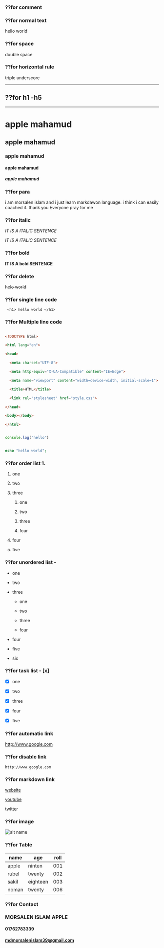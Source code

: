### ??for comment

<!-- -->   

### ??for  normal text    

hello world   

### ??for space 

double space   

### ??for horizontal rule 

triple underscore  

___

## ??for h1 -h5

___

# apple mahamud  

## apple mahamud   

### apple mahamud   

#### apple mahamud  

##### apple mahamud   

 ### ??for para

 i am morsalen islam and i just learn markdawon language. i think i can easily coached it. thank you Everyone pray for me    

### ??for italic  

_IT IS A ITALIC SENTENCE_ 

*IT IS A ITALIC SENTENCE*

### ??for bold 

__IT IS A bold SENTENCE__    

### ??for delete  

~~helo world~~  

### ??for single line code 

` <h1> hello world </h1>` 

### ??for Multiple line code

```html

<!DOCTYPE html>

<html lang="en">

<head>

  <meta charset="UTF-8">

  <meta http-equiv="X-UA-Compatible" content="IE=Edge">

  <meta name="viewport" content="width=device-width, initial-scale=1">

  <title>HTML</title>

  <link rel="stylesheet" href="style.css">

</head>

<body></body>

</html>

```  

```javascript

console.log("hello")

```  

```php

echo "hello world";

```

### ??for order list  1.

1. one

2. two

3. three

   1. one

   2. two

   3. three

   4. four

4. four

5. five  

### ??for unordered list -

- one

- two 

- three

   - one

   - two

   - three

   - four

- four 

- five 

- six    

### ??for task list - [x]

- [x] one

- [x] two

- [x] three

- [x] four

- [x] five

### ??for automatic link

http://www.google.com

### ??for disable link 

`http://www.google.com`

### ??for markdown link 

[website](http://www.google.com)



[youtube][thirdlink]  

[twitter][secondlink] 

[firstlink]: www.google.com

[secondlink]: www.twitter.com

[thirdlink]: www.youtube.com

### ??for image

![alt name](https://upload.wikimedia.org/wikipedia/commons/thumb/c/c9/Client-server-model.svg/1200px-Client-server-model.svg.png)

### ??for Table

| name | age | roll |
|---- | ---- | ----|
|apple | ninten| 001|
|rubel | twenty | 002|
| sakil | eighteen| 003|
|noman|twenty|006|

### ??for Contact

### MORSALEN ISLAM APPLE
#### 01762783339
#### mdmorsalenislam39@gmail.com







